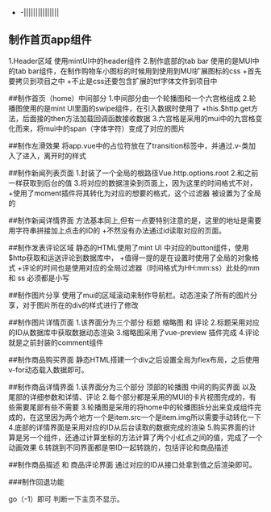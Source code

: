- -|||||||||||||||


## 制作首页app组件
1.Header区域 使用mintUI中的header组件
2.制作底部的tab bar 使用的是MUI中的tab bar组件，在制作购物车小图标的时候用到使用到MUI扩展图标的css
+首先要拷贝到项目之中
+不止是css还要包含扩展的ttf字体文件到项目中

##制作首页（home）中间部分
1.中间部分由一个轮播图和一个六宫格组成
2.轮播图使用的是mint UI里面的swipe组件，在引入数据时使用了
+this.$http.get方法，后面接的then方法加载回调函数接收数据
3.六宫格是采用的mui中的九宫格变化而来，将mui中的span（字体字符）变成了对应的图片

##制作左滑效果
将app.vue中的占位符<router-view>放在了transition标签中，并通过.v-类加入了进入，离开时的样式

##制作新闻列表页面
1.封装了一个全局的根路径Vue.http.options.root
2.和之前一样获取到后台的值
3.将对应的数据渲染到页面上，因为这里的时间格式不对，
+使用了moment插件将其转化为对应的想要的格式，这个过滤器 被设置为了全局的


##制作新闻详情界面
方法基本同上,但有一点要特别注意的是，这里的地址是需要用字符串拼接加上点击的ID的
+不然没有办法通过id读取对应的页面。



##制作发表评论区域
静态的HTML使用了mint UI 中对应的button组件，使用$http获取和运送评论到数据库中，
+值得一提的是在设置时使用了全局的对象格式
+评论的时间也是使用对应的全局过滤器（时间格式为HH:mm:ss）此处的mm 和 ss 必须都是小写


##制作图片分享
使用了mui的区域滚动来制作导航栏。动态渲染了所有的图片分享，对于图片所在的div的样式进行了修改


##制作图片详情页面
1.该界面分为三个部分 标题 缩略图 和 评论
2.标题采用对应的ID从数据库中获取数据动态渲染
3.缩略图采用了vue-preview 插件完成
4.评论就是之前封装的comment组件


##制作商品购买界面
静态HTML搭建一个div之后设置全局为flex布局，之后使用v-for动态载入数据即可。

##制作商品详情界面
1.该界面分为三个部分 顶部的轮播图 中间的购买界面 以及尾部的详细参数和详情、评论
2.每个部分都是采用的MUI的卡片视图完成的，有些需要尾部有些不需要
3.轮播图是采用的将home中的轮播图拆分出来变成组件完成的，在这里因为两个地方一个是item.src一个是item.img所以需要手动转化一下
4.底部的详情界面是采用对应的ID从后台读取的数据完成的渲染
5.购买界面的计算是另一个组件，还通过计算坐标的方法计算了两个小红点之间的值，完成了一个动画效果
6.转跳到不同界面都是带ID一起转跳的，包括评论和商品描述

##制作商品描述 和 商品评论界面
通过对应的ID从接口处拿到值之后渲染即可。





###制作回退功能



go（-1）即可 判断一下主页不显示。